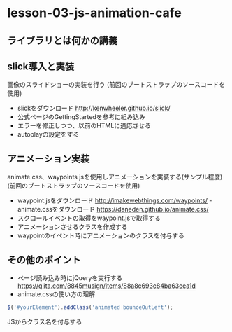 # lesson-03-js-animation-cafe

## ライブラリとは何かの講義

## slick導入と実装

画像のスライドショーの実装を行う
(前回のブートストラップのソースコードを使用)

- slickをダウンロード http://kenwheeler.github.io/slick/
- 公式ページのGettingStartedを参考に組み込み
- エラーを修正しつつ、以前のHTMLに適応させる
- autoplayの設定をする

## アニメーション実装

animate.css、waypoints jsを使用しアニメーションを実装する(サンプル程度)
(前回のブートストラップのソースコードを使用)

- waypoint.jsをダウンロード http://imakewebthings.com/waypoints/
-animate.cssをダウンロード https://daneden.github.io/animate.css/
- スクロールイベントの取得をwaypoint.jsで取得する
- アニメーションさせるクラスを作成する
- waypointのイベント時にアニメーションのクラスを付与する

## その他のポイント

- ページ読み込み時にjQueryを実行する https://qiita.com/8845musign/items/88a8c693c84ba63cea1d
- animate.cssの使い方の理解

```js
$('#yourElement').addClass('animated bounceOutLeft');
```

JSからクラス名を付与する
